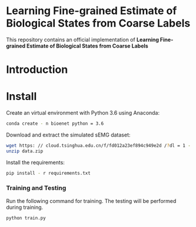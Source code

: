 # Learning Fine-grained Estimate of Biological States from Coarse Labels

This repository contains an official implementation of **Learning Fine-grained Estimate of Biological States from Coarse Labels**

# Introduction


# Install
Create an virtual environment with Python 3.6 using Anaconda:
```bash
conda create - n bioenet python = 3.6
```

Download and extract the simulated sEMG dataset:
```bash
wget https: // cloud.tsinghua.edu.cn/f/fd012a23ef894c949e2d /?dl = 1 - O data.zip
unzip data.zip
```

Install the requirements:
```bash
pip install - r requirements.txt
```

### Training and Testing
Run the following command for training. The testing will be performed during training.
```bash
python train.py
```
